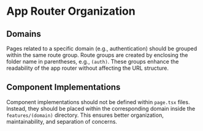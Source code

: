# App Router Organization  

## Domains  

Pages related to a specific domain (e.g., authentication) should be grouped within the same route group. Route groups are created by enclosing the folder name in parentheses, e.g., `(auth)`. These groups enhance the readability of the app router without affecting the URL structure.  

## Component Implementations  

Component implementations should not be defined within `page.tsx` files. Instead, they should be placed within the corresponding domain inside the `features/(domain)` directory. This ensures better organization, maintainability, and separation of concerns. 
